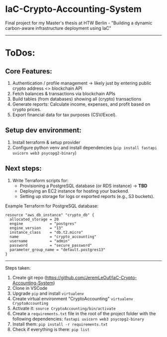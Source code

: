 # IaC-Crypto-Accounting-System
Final project for my Master's thesis at HTW Berlin - "Building a dynamic carbon-aware infrastructure deployment using IaC"

---

# ToDos:
## Core Features:
  1. Authentication / profile management -> likely just by entering public crypto address <> blockchain API
  2. Fetch balances & transactions via blockchain APIs
  3. Build tables (from databases) showing all (crypto) transactions
  4. Generate reports: Calculate income, expenses, and profit based on crypto prices.
  5. Export financial data for tax purposes (CSV/Excel).

## Setup dev environment:
  1. Install terraform & setup provider
  2. Configure python venv and install dependencies (`pip install fastapi uvicorn web3 psycopg2-binary`)

## Next steps:
1. Write Terraform scripts for:
    - Provisioning a PostgreSQL database (or RDS instance) -> **TBD**
    - Deploying an EC2 instance for hosting your backend.
    - Setting up storage for logs or exported reports (e.g., S3 buckets).

Example Terraform for PostgreSQL database:
```
resource "aws_db_instance" "crypto_db" {
  allocated_storage = 20
  engine            = "postgres"
  engine_version    = "13"
  instance_class    = "db.t2.micro"
  name              = "crypto_accounting"
  username          = "admin"
  password          = "secure_password"
  parameter_group_name = "default.postgres13"
}
```

--- 

Steps taken:
1. Create git repo (https://github.com/JeremLeOuf/IaC-Crypto-Accounting-System)
2. Clone in VSCode
3. Upgrade `pip` and install `virtualenv`
4. Create virtual environment "CryptoAccounting" `virtualenv CryptoAccounting`
5. Activate it: `source CryptoAccounting/bin/activate`
6. Create a `requirements.txt` file in the root of the project folder with the following dependencies: `fastapi uvicorn web3 psycopg2-binary`
7. Install them: `pip install -r requirements.txt`
8. Check if everything is there: `pip list`
